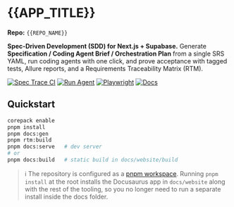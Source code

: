 # {{APP_TITLE}}

**Repo:** `{{REPO_NAME}}`

**Spec‑Driven Development (SDD) for Next.js + Supabase.** Generate **Specification / Coding Agent Brief / Orchestration Plan** from a single SRS YAML, run coding agents with one click, and prove acceptance with tagged tests, Allure reports, and a Requirements Traceability Matrix (RTM).

[![Spec Trace CI](https://img.shields.io/badge/ci-spec--trace-blue)](#)
[![Run Agent](https://img.shields.io/badge/action-run%20agent-brightgreen)](#)
[![Playwright](https://img.shields.io/badge/tests-playwright-informational)](#)
[![Docs](https://img.shields.io/badge/docs-docusaurus-lightgrey)](#)

## Quickstart
```bash
corepack enable
pnpm install
pnpm docs:gen
pnpm rtm:build
pnpm docs:serve   # dev server
# or
pnpm docs:build   # static build in docs/website/build
```

> ℹ️ The repository is configured as a [pnpm workspace](https://pnpm.io/workspaces). Running `pnpm install` at the root installs the Docusaurus app in `docs/website` along with the rest of the tooling, so you no longer need to run a separate install inside the docs folder.
